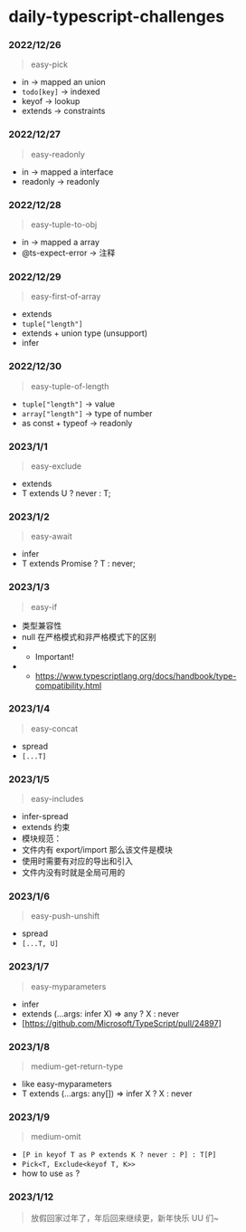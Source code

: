 # daily-typescript-challenges

### 2022/12/26

> easy-pick

- in -> mapped an union
- `todo[key]` -> indexed
- keyof -> lookup
- extends -> constraints

### 2022/12/27

> easy-readonly

- in -> mapped a interface
- readonly -> readonly

### 2022/12/28

> easy-tuple-to-obj

- in -> mapped a array
- @ts-expect-error -> 注释

### 2022/12/29

> easy-first-of-array

- extends
- `tuple["length"]`
- extends + union type (unsupport)
- infer

### 2022/12/30

> easy-tuple-of-length

- `tuple["length"]` -> value
- `array["length"]` -> type of number
- as const + typeof -> readonly

### 2023/1/1

> easy-exclude

- extends
- T extends U ? never : T;

### 2023/1/2

> easy-await

- infer
- T extends Promise<infer X> ? T : never;

### 2023/1/3

> easy-if

- 类型兼容性
- null 在严格模式和非严格模式下的区别
- - Important!
- - https://www.typescriptlang.org/docs/handbook/type-compatibility.html

### 2023/1/4

> easy-concat

- spread
- `[...T]`

### 2023/1/5

> easy-includes

- infer-spread
- extends 约束
- 模块规范：
- 文件内有 export/import 那么该文件是模块
- 使用时需要有对应的导出和引入
- 文件内没有时就是全局可用的

### 2023/1/6

> easy-push-unshift

- spread
- `[...T, U]`

### 2023/1/7

> easy-myparameters

- infer
- extends (...args: infer X) => any ? X : never
- [https://github.com/Microsoft/TypeScript/pull/24897]

### 2023/1/8

> medium-get-return-type

- like easy-myparameters
- T extends (...args: any[]) => infer X ? X : never

### 2023/1/9

> medium-omit

- `[P in keyof T as P extends K ? never : P] : T[P]`
- `Pick<T, Exclude<keyof T, K>>`
- how to use `as` ?

### 2023/1/12

> 放假回家过年了，年后回来继续更，新年快乐 UU 们~
